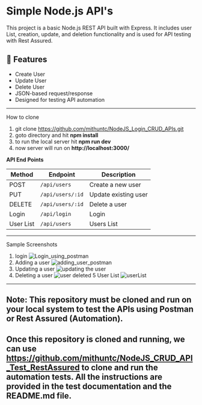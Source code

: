 # Simple Node.js API's

This project is a basic Node.js REST API built with Express. It includes user List, creation, update, and deletion functionality and is used for API testing with Rest Assured.

## 🚀 Features

- Create User
- Update User
- Delete User
- JSON-based request/response
- Designed for testing API automation

---
How to clone 
1) git clone https://github.com/mithuntc/NodeJS_Login_CRUD_APIs.git
2) goto directory and hit **npm install**
3) to run the local server hit **npm run dev**
4) now server will run on **http://localhost:3000/**

**API End Points**

| Method     | Endpoint         | Description          |
| ------     | ---------------- | -------------------- |
| POST       | `/api/users`     | Create a new user    |
| PUT        | `/api/users/:id` | Update existing user |
| DELETE     | `/api/users/:id` | Delete a user        |
| Login      | `/api/login`     | Login                |
| User List  | `/api/users`     | Users List           |

------------------------------------------------------------------------------------------------------------------------------------------------------------------------------------------------------------
Sample Screenshots
1) login 
![Login_using_postman](https://github.com/user-attachments/assets/49d31d25-cd12-4383-bed2-5da96668e222)
2) Adding a user
![adding_user_postman](https://github.com/user-attachments/assets/1684d90f-a6ab-4cb9-b48d-7f240f8cf09d)
3) Updating a user
![updating the user](https://github.com/user-attachments/assets/b7b38336-be18-446e-82e2-2bedaa6d51a4)
4) Deleting a user
![user deleted](https://github.com/user-attachments/assets/fe265b50-5662-46df-bd73-685f428f8830)
5 User List
![userList](https://github.com/user-attachments/assets/153992f8-1f21-4d6f-8bbf-dd850cf7ce43)

-------------------------------------------------------------------------------------------------------------------------------------------------------------------------------------------------------------

**Note**: **This repository must be cloned and run on your local system to test the APIs using Postman or Rest Assured (Automation).**
--------------------------------------------------------------------------------------------------------------------------------------------------------------------------------------------------------------
Once this repository is cloned and running, we can use **https://github.com/mithuntc/NodeJS_CRUD_API_Test_RestAssured** to clone and run the automation tests. All the instructions are provided in the test documentation and the README.md file.
---------------------------------------------------------------------------------------------------------------------------------------------------------------------------------------------------------------

